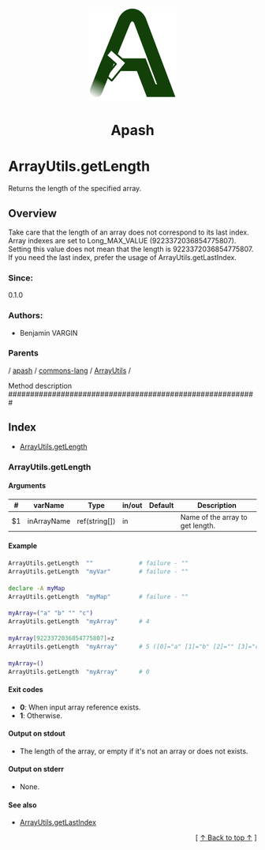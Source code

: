 
<div align='center' id='apash-top'>
  <a href='https://github.com/hastec-fr/apash'>
    <img alt='apash-logo' src='../../../../../../assets/apash-logo.svg'/>
  </a>

  # Apash
</div>

# ArrayUtils.getLength

Returns the length of the specified array.

## Overview

Take care that the length of an array does not correspond to its last index.
Array indexes are set to Long_MAX_VALUE (9223372036854775807).
Setting this value does not mean that the length is 9223372036854775807.
If you need the last index, prefer the usage of ArrayUtils.getLastIndex.

### Since:
0.1.0

### Authors:
* Benjamin VARGIN

### Parents
<!-- apash.parentBegin -->
[](../../../../.md) / [apash](../../../apash.md) / [commons-lang](../../commons-lang.md) / [ArrayUtils](../ArrayUtils.md) / 
<!-- apash.parentEnd -->


Method description #########################################################

## Index

* [ArrayUtils.getLength](#arrayutilsgetlength)

### ArrayUtils.getLength

#### Arguments
| #      | varName        | Type          | in/out   | Default    | Description                          |
|--------|----------------|---------------|----------|------------|--------------------------------------|
| $1     | inArrayName    | ref(string[]) | in       |            | Name of the array to get length.     |

#### Example
```bash
ArrayUtils.getLength  ""             # failure - ""
ArrayUtils.getLength  "myVar"        # failure - ""

declare -A myMap
ArrayUtils.getLength  "myMap"        # failure - ""

myArray=("a" "b" "" "c")
ArrayUtils.getLength  "myArray"      # 4

myArray[9223372036854775807]=z
ArrayUtils.getLength  "myArray"      # 5 ([0]="a" [1]="b" [2]="" [3]="c" [9223372036854775807]="z")

myArray=()
ArrayUtils.getLength  "myArray"      # 0
```

#### Exit codes

* **0**: When input array reference exists.
* **1**: Otherwise.

#### Output on stdout

* The length of the array, or empty if it's not an array or does not exists.

#### Output on stderr

* None.

#### See also

* [ArrayUtils.getLastIndex](./getLastIndex.md)


  <div align='right'>[ <a href='#apash-top'>↑ Back to top ↑</a> ]</div>

